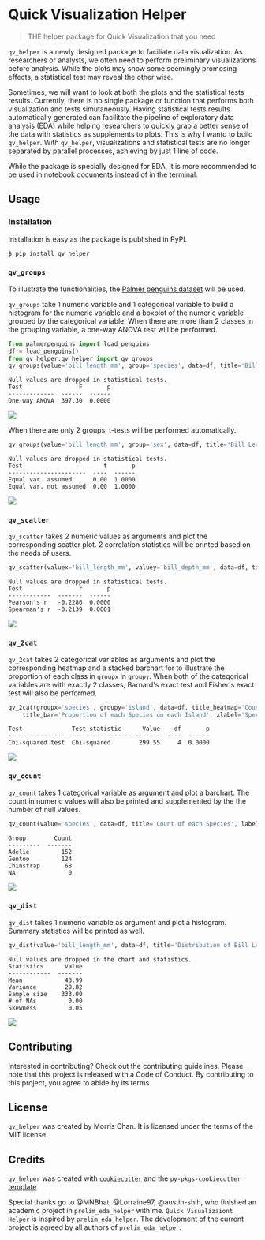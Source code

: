 # Quick Visualization Helper

> THE helper package for Quick Visualization that you need

`qv_helper` is a newly designed package to faciliate data visualization. As researchers or analysts, we often need to perform preliminary visualizations before analysis. While the plots may show some seemingly promosing effects, a statistical test may reveal the other wise.

Sometimes, we will want to look at both the plots and the statistical tests results. Currently, there is no single package or function that performs both visualization and tests simutaneously. Having statistical tests results automatically generated can facilitate the pipeline of exploratory data analysis (EDA) while helping researchers to quickly grap a better sense of the data with statistics as supplements to plots. This is why I wanto to build `qv_helper`. With `qv_helper`, visualizations and statistical tests are no longer separated by parallel processes, achieving by just 1 line of code.

While the package is specially designed for EDA, it is more recommended to be used in notebook documents instead of in the terminal.

## Usage

### Installation

Installation is easy as the package is published in PyPI.

```bash
$ pip install qv_helper
```

### `qv_groups`

To illustrate the functionalities, the [Palmer penguins dataset](https://github.com/mcnakhaee/palmerpenguins) will be used.

`qv_groups` take 1 numeric variable and 1 categorical variable to build a histogram for the numeric variable and a boxplot of the numeric variable grouped by the categorical variable. When there are more than 2 classes in the grouping variable, a one-way ANOVA test will be performed.

```python
from palmerpenguins import load_penguins
df = load_penguins()
from qv_helper.qv_helper import qv_groups
qv_groups(value='bill_length_mm', group='species', data=df, title='Bill Length in Different Species', xlabel='Bill length (mm)', ylabel='Species')
```

```text
Null values are dropped in statistical tests.
Test                F       p
-------------  ------  ------
One-way ANOVA  397.30  0.0000
```

![](docs/img/README-01-qv_groups-F.png)

When there are only 2 groups, t-tests will be performed automatically.

```python
qv_groups(value='bill_length_mm', group='sex', data=df, title='Bill Length in 2 Sex', xlabel='Bill length (mm)', ylabel='Sex')
```

```text
Null values are dropped in statistical tests.
Test                       t       p
----------------------  ----  ------
Equal var. assumed      0.00  1.0000
Equal var. not assumed  0.00  1.0000
```

![](docs/img/README-01-qv_groups-t.png)

### `qv_scatter`

`qv_scatter` takes 2 numeric values as arguments and plot the corresponding scatter plot. 2 correlation statistics will be printed based on the needs of users.

```python
qv_scatter(valuex='bill_length_mm', valuey='bill_depth_mm', data=df, title='Relationship between Bill Length and Bill Depth', xlabel='Bill Length (mm)', ylabel='Bill Depth (mm)')
```

```text
Null values are dropped in statistical tests.
Test                r       p
------------  -------  ------
Pearson's r   -0.2286  0.0000
Spearman's r  -0.2139  0.0001
```

![](docs/img/README-02-qv_scatter.png)

### `qv_2cat`

`qv_2cat` takes 2 categorical variables as arguments and plot the corresponding heatmap and a stacked barchart for to illustrate the proportion of each class in `groupx` in `groupy`. When both of the categorical variables are with exactly 2 classes, Barnard's exact test and Fisher's exact test will also be performed.

```python
qv_2cat(groupx='species', groupy='island', data=df, title_heatmap='Count of each Species on each Island',
    title_bar='Proportion of each Species on each Island', xlabel='Species', ylabel='Island')
```

```text
Test              Test statistic      Value    df       p
----------------  ----------------  -------  ----  ------
Chi-squared test  Chi-squared        299.55     4  0.0000
```

![](docs/img/README-03-qv_2cat.png)

### `qv_count`

`qv_count` takes 1 categorical variable as argument and plot a barchart. The count in numeric values will also be printed and supplemented by the the number of null values.

```python
qv_count(value='species', data=df, title='Count of each Species', label='Species')
```

```text
Group        Count
---------  -------
Adelie         152
Gentoo         124
Chinstrap       68
NA               0
```

![](docs/img/README-04-qv_count.png)

### `qv_dist`

`qv_dist` takes 1 numeric variable as argument and plot a histogram. Summary statistics will be printed as well.

```python
qv_dist(value='bill_length_mm', data=df, title='Distribution of Bill Length', label='Bill Length (mm)')
```

```text
Null values are dropped in the chart and statistics.
Statistics      Value
------------  -------
Mean            43.99
Variance        29.82
Sample size    333.00
# of NAs         0.00
Skewness         0.05
```

![](docs/img/README-05-qv_dist.png)

## Contributing

Interested in contributing? Check out the contributing guidelines. Please note that this project is released with a Code of Conduct. By contributing to this project, you agree to abide by its terms.

## License

`qv_helper` was created by Morris Chan. It is licensed under the terms of the MIT license.

## Credits

`qv_helper` was created with [`cookiecutter`](https://cookiecutter.readthedocs.io/en/latest/) and the `py-pkgs-cookiecutter` [template](https://github.com/py-pkgs/py-pkgs-cookiecutter).

Special thanks go to @MNBhat, @Lorraine97, @austin-shih, who finished an academic project in `prelim_eda_helper` with me. `Quick Visualizaiont Helper` is inspired by `prelim_eda_helper`. The development of the current project is agreed by all authors of `prelim_eda_helper`.
